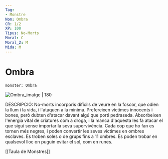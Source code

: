 ```yaml
---
Tag:
- Monstre
Nom: Ombra
CR: 1/2
XP: 100
Tipus: No-Morts
Moral: C
Moral_2: M
Mida: M
---
```

# Ombra

```statblock
monster: Ombra
```

![Ombra_imatge | 180](https://i.pinimg.com/originals/5d/d4/2e/5dd42e88de33db74cf23c47a52bb214d.png)

DESCRIPCIÓ: 
No-morts incorporis difícils de veure en la foscor, que odien la llum i la vida, i l'ataquen a la mínima. Prefereixen víctimes innocents i bones, però dubten d'atacar davant algú que porti pedraseda. Absorbeixen l'energia vital de criatures com a droga, i la manca d'aquesta les fa atacar el que sigui sense importar la seva supervivència. Cada cop que ho fan es tornen més negres, i poden convertir les seves víctimes en ombres esclaves. Es troben soles o de grups fins a 11 ombres. Es poden trobar en qualsevol lloc on puguin evitar el sol, com en runes.

[[Taula de Monstres]]